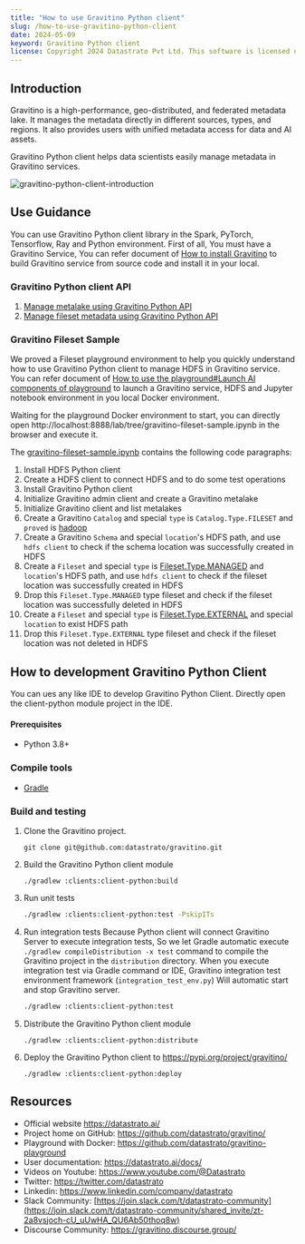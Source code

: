 ```yaml
---
title: "How to use Gravitino Python client"
slug: /how-to-use-gravitino-python-client
date: 2024-05-09
keyword: Gravitino Python client
license: Copyright 2024 Datastrato Pvt Ltd. This software is licensed under the Apache License version 2.
---
```

## Introduction

Gravitino is a high-performance, geo-distributed, and federated metadata lake.
It manages the metadata directly in different sources, types, and regions.
It also provides users with unified metadata access for data and AI assets.

Gravitino Python client helps data scientists easily manage metadata in Gravitino services.

![gravitino-python-client-introduction](https://raw.githubusercontent.com/datastrato/gravitino/main/docs/assets/gravitino-python-client-introduction.png)

## Use Guidance
You can use Gravitino Python client library in the Spark, PyTorch, Tensorflow, Ray and Python environment.
First of all, You must have a Gravitino Service, You can refer document of [How to install Gravitino](https://datastrato.ai/docs/latest/how-to-install)
to build Gravitino service from source code and install it in your local.

### Gravitino Python client API

1. [Manage metalake using Gravitino Python API](https://datastrato.ai/docs/latest/manage-metalake-using-gravitino?language=python)
2. [Manage fileset metadata using Gravitino Python API](https://datastrato.ai/docs/latest/manage-fileset-metadata-using-gravitino?language=python)

### Gravitino Fileset Sample
We proved a Fileset playground environment to help you quickly understand how to use Gravitino Python client to manage HDFS in Gravitino service.
You can refer document of [How to use the playground#Launch AI components of playground](https://datastrato.ai/docs/latest/how-to-use-the-playground#launch-ai-components-of-playground) to launch a Gravitino service, HDFS and Jupyter notebook environment in you local Docker environment.

Waiting for the playground Docker environment to start, you can directly open http://localhost:8888/lab/tree/gravitino-fileset-sample.ipynb in the browser and execute it.

The [gravitino-fileset-sample.ipynb](https://github.com/datastrato/gravitino-playground/blob/main/init/jupyter/gravitino-fileset-sample.ipynb) contains the following code paragraphs:
1. Install HDFS Python client
2. Create a HDFS client to connect HDFS and to do some test operations
3. Install Gravitino Python client
4. Initialize Gravitino admin client and create a Gravitino metalake
5. Initialize Gravitino client and list metalakes
6. Create a Gravitino `Catalog` and special `type` is `Catalog.Type.FILESET` and `proved` is [hadoop](https://datastrato.ai/docs/latest/hadoop-catalog)
7. Create a Gravitino `Schema` and special `location`'s HDFS path, and use `hdfs client` to check if the schema location was successfully created in HDFS
8. Create a `Fileset` and special `type` is [Fileset.Type.MANAGED](https://datastrato.ai/docs/latest/manage-fileset-metadata-using-gravitino#fileset-operations) and `location`'s HDFS path, and use `hdfs client` to check if the fileset location was successfully created in HDFS
9. Drop this `Fileset.Type.MANAGED` type fileset and check if the fileset location was successfully deleted in HDFS
10. Create a `Fileset` and special `type` is [Fileset.Type.EXTERNAL](https://datastrato.ai/docs/latest/manage-fileset-metadata-using-gravitino#fileset-operations) and special `location` to exist HDFS path
11. Drop this `Fileset.Type.EXTERNAL` type fileset and check if the fileset location was not deleted in HDFS

## How to development Gravitino Python Client
You can ues any like IDE to develop Gravitino Python Client. Directly open the client-python module project in the IDE.

#### Prerequisites
+ Python 3.8+

### Compile tools
+ [Gradle](https://gradle.org/)

### Build and testing
1. Clone the Gravitino project.

    ```shell
    git clone git@github.com:datastrato/gravitino.git
    ``` 

2. Build the Gravitino Python client module

    ```shell
    ./gradlew :clients:client-python:build
    ```

3. Run unit tests
    ```bash
    ./gradlew :clients:client-python:test -PskipITs
    ```

4. Run integration tests
   Because Python client will connect Gravitino Server to execute integration tests,
   So we let Gradle automatic execute `./gradlew compileDistribution -x test` command to compile the Gravitino project in the `distribution` directory.
   When you execute integration test via Gradle command or IDE, Gravitino integration test environment framework (`integration_test_env.py`) Will
   automatic start and stop Gravitino server.

    ```bash
    ./gradlew :clients:client-python:test
    ```

5. Distribute the Gravitino Python client module

    ```shell
    ./gradlew :clients:client-python:distribute
    ```

6. Deploy the Gravitino Python client to https://pypi.org/project/gravitino/

    ```shell
    ./gradlew :clients:client-python:deploy
    ```

## Resources
+ Official website https://datastrato.ai/
+ Project home on GitHub: https://github.com/datastrato/gravitino/
+ Playground with Docker: https://github.com/datastrato/gravitino-playground
+ User documentation: https://datastrato.ai/docs/
+ Videos on Youtube: https://www.youtube.com/@Datastrato
+ Twitter: https://twitter.com/datastrato
+ Linkedin: https://www.linkedin.com/company/datastrato
+ Slack Community: [https://join.slack.com/t/datastrato-community](https://join.slack.com/t/datastrato-community/shared_invite/zt-2a8vsjoch-cU_uUwHA_QU6Ab50thoq8w)
+ Discourse Community: https://gravitino.discourse.group/
